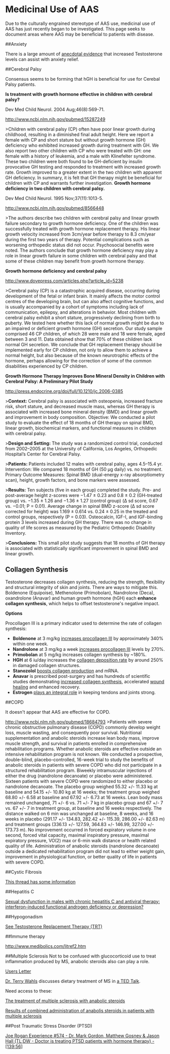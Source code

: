 # Medicinal Use of AAS

Due to the culturally engrained stereotype of AAS use, medicinal use of AAS has just recently began to be investigated.  This page seeks to document areas where AAS may be beneficial to patients with disease.

##Anxiety

There is a large amount of [anecdotal evidence](http://www.reddit.com/r/steroids/comments/20456n/the_wonder_drug/) that increased Testosterone levels can assist with anxiety relief.

##Cerebral Palsy

Consensus seems to be forming that hGH is beneficial for use for Cerebal Palsy patients.

**Is treatment with growth hormone effective in children with cerebral palsy?**

Dev Med Child Neurol. 2004 Aug;46(8):569-71.

http://www.ncbi.nlm.nih.gov/pubmed/15287249

&gt;Children with cerebral palsy (CP) often have poor linear growth during childhood, resulting in a diminished final adult height. Here we report a female with CP and short stature but without growth hormone (GH) deficiency who exhibited increased growth during treatment with GH. We also report two other children with CP who were treated with GH: one female with a history of leukemia, and a male with Klinefelter syndrome. These two children were both found to be GH-deficient by insulin provocative GH testing and responded to treatment with increased growth rate. Growth improved to a greater extent in the two children with apparent GH deficiency. In summary, it is felt that GH therapy might be beneficial for children with CP and warrants further investigation.
**Growth hormone deficiency in two children with cerebral palsy.**

Dev Med Child Neurol. 1995 Nov;37(11):1013-5.

http://www.ncbi.nlm.nih.gov/pubmed/8566448

&gt;The authors describe two children with cerebral palsy and linear growth failure secondary to growth hormone deficiency. One of the children was successfully treated with growth hormone replacement therapy. His linear growth velocity increased from 3cm/year before therapy to 8.3 cm/year during the first two years of therapy. Potential complications such as worsening orthopedic status did not occur. Psychosocial benefits were noted. The authors conclude that growth hormone deficiency may play a role in linear growth failure in some children with cerebral palsy and that some of these children may benefit from growth hormone therapy.

**Growth hormone deficiency and cerebral palsy**

http://www.dovepress.com/articles.php?article_id=5238

&gt;Cerebral palsy (CP) is a catastrophic acquired disease, occurring during development of the fetal or infant brain. It mainly affects the motor control centres of the developing brain, but can also affect cognitive functions, and is usually accompanied by a cohort of symptoms including lack of communication, epilepsy, and alterations in behavior. Most children with cerebral palsy exhibit a short stature, progressively declining from birth to puberty. We tested here whether this lack of normal growth might be due to an impaired or deficient growth hormone (GH) secretion. Our study sample comprised 46 CP children, of which 28 were male and 18 were female, aged between 3 and 11. Data obtained show that 70% of these children lack normal GH secretion. We conclude that GH replacement therapy should be implemented early for CP children, not only to allow them to achieve a normal height, but also because of the known neurotrophic effects of the hormone, perhaps allowing for the correction of some of the common disabilities experienced by CP children.

**Growth Hormone Therapy Improves Bone Mineral Density in Children with Cerebral Palsy: A Preliminary Pilot Study**

http://press.endocrine.org/doi/full/10.1210/jc.2006-0385

&gt;**Context:** Cerebral palsy is associated with osteopenia, increased fracture risk, short stature, and decreased muscle mass, whereas GH therapy is associated with increased bone mineral density (BMD) and linear growth and improvement in body composition.
Objective: We conducted a pilot study to evaluate the effect of 18 months of GH therapy on spinal BMD, linear growth, biochemical markers, and functional measures in children with cerebral palsy.

&gt;**Design and Setting:** The study was a randomized control trial, conducted from 2002–2005 at the University of California, Los Angeles, Orthopedic Hospital’s Center for Cerebral Palsy.

&gt;**Patients:** Patients included 12 males with cerebral palsy, ages 4.5–15.4 yr.
Intervention: We compared 18 months of GH (50 μg daily) vs. no treatment.
Primary Outcome Measures: Spinal BMD (dual-energy x-ray absorptiometry scan), height, growth factors, and bone markers were assessed.

&gt;**Results:** Ten subjects (five in each group) completed the study. Pre- and post-average height z-scores were −1.47 ± 0.23 and 0.8 ± 0.2 (GH-treated group) vs. −1.35 ± 1.26 and −1.36 ± 1.27 (control group) (Δ sd score, 0.67 vs. −0.01; P = 0.01). Average change in spinal BMD z-score (Δ sd score corrected for height) was 1.169 ± 0.614 vs. 0.24 ± 0.25 in the treated and control groups, respectively (P = 0.03). Osteocalcin, IGF-I, and IGF-binding protein 3 levels increased during GH therapy. There was no change in quality of life scores as measured by the Pediatric Orthopedic Disability Inventory.

&gt;**Conclusions:** This small pilot study suggests that 18 months of GH therapy is associated with statistically significant improvement in spinal BMD and linear growth.

## Collagen Synthesis

Testosterone decreases collagen synthesis, reducing the strength, flexibility and structural integrity of skin and joints. There are ways to mitigate this. Boldenone (Equipoise), Methenolone (Primobolan), Nandrolone (Deca), oxandrolone (Anavar) and human growth hormone (hGH) each **enhance collagen synthesis**, which helps to offset testosterone's negative impact.

**Options**

Procollagen III is a primary indicator used to determine the rate of collagen synthesis:

* **Boldenone** at 3 mg/kg [increases procollagen III](https://www.ncbi.nlm.nih.gov/pmc/articles/PMC1476788/?page=3) by approximately 340% within one week.
* **Nandrolone** at 3 mg/kg a week [increases procollagen III](https://www.reddit.com/r/PEDsR/comments/8q2qhh/which_compounds_enhance_collagen_synthesis_a/?utm_medium=android_app&amp;utm_source=share) levels by 270%.
* **Primobolan** at 5 mg/kg increases collagen synthesis by \~180%.
* **HGH** at 6 iu/day increases the [collagen deposition rate](https://www.ncbi.nlm.nih.gov/pmc/articles/PMC2821728/) by around 250% in damaged collagen structures.
* **Stanozolol** [boosts collagen production](https://www.jidonline.org/article/S0022-202X(15)40340-9/full) and mRNA.
* **Anavar** is prescribed post-surgery and has hundreds of scientific studies demonstrating [increased collagen synthesis](https://www.researchgate.net/publication/285519197_The_Influence_of_the_Anabolic_Agent_Oxandrolone_upon_the_Expression_of_Procollagen_Types_I_and_III_mRNA_in_Human_Fibroblasts_Cultured_on_Collagen_or_Plastic), accelerated [wound healing](https://www.ncbi.nlm.nih.gov/pubmed/10810035) and enhanced recovery.
* **Estrogen** [plays an integral role](https://www.ncbi.nlm.nih.gov/pubmed/18927264) in keeping tendons and joints strong.

##COPD

It doesn't appear that AAS are effective for COPD.

http://www.ncbi.nlm.nih.gov/pubmed/18684793
&gt;Patients with severe chronic obstructive pulmonary disease (COPD) commonly develop weight loss, muscle wasting, and consequently poor survival. Nutritional supplementation and anabolic steroids increase lean body mass, improve muscle strength, and survival in patients enrolled in comprehensive rehabilitation programs. Whether anabolic steroids are effective outside an intensive rehabilitation program is not known. We conducted a prospective, double-blind, placebo-controlled, 16-week trial to study the benefits of anabolic steroids in patients with severe COPD who did not participate in a structured rehabilitation program. Biweekly intramuscular injections of either the drug (nandrolone decanoate) or placebo were administered. Sixteen patients with severe COPD were randomized to either placebo or nandrolone decanoate. The placebo group weighed 55.32 +/- 11.33 kg at baseline and 54.15 +/- 10.80 kg at 16 weeks; the treatment group weighed 68.80 +/- 6.58 at baseline and 67.92 +/- 6.73 at 16 weeks. Lean body mass remained unchanged, 71 +/- 6 vs. 71 +/- 7 kg in placebo group and 67 +/- 7 vs. 67 +/- 7 in treatment group, at baseline and 16 weeks respectively. The distance walked on 6 min was unchanged at baseline, 8 weeks, and 16 weeks in placebo (291.17 +/- 134.83, 282.42 +/- 115.39, 286.00 +/- 82.63 m) and treatment groups (336.13 +/- 127.59, 364.83 +/- 146.99, 327.00 +/- 173.73 m). No improvement occurred in forced expiratory volume in one second, forced vital capacity, maximal inspiratory pressure, maximal expiratory pressure, VO(2) max or 6-min walk distance or health related quality of life. Administration of anabolic steroids (nandrolone decanoate) outside a dedicated rehabilitation program did not lead to either weight gain, improvement in physiological function, or better quality of life in patients with severe COPD.

##Cystic Fibrosis

[This thread has some information](/r/bodybuilding/comments/29db20/jamie_boudreau_bodybuilder_with_terminal_cystic/)

##Hepatitis C

[Sexual dysfunction in males with chronic hepatitis C and antiviral therapy: interferon-induced functional androgen deficiency or depression? ](http://www.natap.org/2005/HCV/062005_02.htm)

##Hypogonadism

[See Testosterone Replacement Therapy (TRT)](/r/steroids/wiki/trt/list)

##Immune therapy

http://www.medibolics.com/litref2.htm

##Multiple Sclerosis
Not to be confused with glucocorticoid use to treat inflammation produced by MS, anabolic steroids also can play a role.

[Users Letter](http://www.medibolics.com/letter2.htm)

[Dr. Terry Wahls](http://terrywahls.com/) discusses dietary treatment of MS in [a TED Talk](http://tedxtalks.ted.com/video/TEDxIowaCity-Dr-Terry-Wahls-Min).

Need access to these:

[The treatment of multiple sclerosis with anabolic steroids](http://www.ncbi.nlm.nih.gov/pubmed/5730447)

[Results of combined administration of anabolis steroids in patients with multiple sclerosis](
http://www.ncbi.nlm.nih.gov/pubmed/4343838)

##Post Traumatic Stress Disorder (PTSD)

[Joe Rogan Experience #574 - Dr. Mark Gordon, Matthew Gosney &amp; Jason Hall \(TL;DW - Doctor is treating PTSD patients with hormone therapy\) - \[139:56\]](https://www.youtube.com/watch?v=tbxPxFiOIKc)